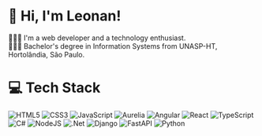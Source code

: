 <!-- Level 3: Add custom code -->

# 👋 Hi, I'm Leonan!
👩🏻‍💻 I'm a web developer and a technology enthusiast.<br/>
👩🏻‍🎓 Bachelor's degree in Information Systems from UNASP-HT, Hortolândia, São Paulo.<br/>


<!-- GitHub stats from https://github.com/anuraghazra/github-readme-stats -->
<!-- ![leonanm's Stats](https://github-readme-stats.vercel.app/api?username=leonanm&theme=dark&show_icons=true&hide_border=true&count_private=true)<br/>
![leonanm's Streak](https://github-readme-streak-stats.herokuapp.com/?user=leonanm&theme=dark&hide_border=true)<br/>
![leonanm's Top Languages](https://github-readme-stats.vercel.app/api/top-langs/?username=leonanm&theme=dark&show_icons=true&hide_border=true&layout=compact)<br/>-->

# 💻 Tech Stack
<!-- Badges from https://github.com/Ileriayo/markdown-badges -->
![HTML5](https://img.shields.io/badge/html5-%23E34F26.svg?style=for-the-badge&logo=html5&logoColor=white)
![CSS3](https://img.shields.io/badge/css3-%231572B6.svg?style=for-the-badge&logo=css3&logoColor=white)
![JavaScript](https://img.shields.io/badge/javascript-%23323330.svg?style=for-the-badge&logo=javascript&logoColor=%23F7DF1E)
![Aurelia](https://img.shields.io/badge/aurelia-%23ED2B88.svg?style=for-the-badge&logo=aurelia&logoColor=fff)
![Angular](https://img.shields.io/badge/angular-%23DD0031.svg?style=for-the-badge&logo=angular&logoColor=white)
![React](https://img.shields.io/badge/react-%2320232a.svg?style=for-the-badge&logo=react&logoColor=%2361DAFB)
![TypeScript](https://img.shields.io/badge/typescript-%23007ACC.svg?style=for-the-badge&logo=typescript&logoColor=white)
![C#](https://img.shields.io/badge/c%23-%23239120.svg?style=for-the-badge&logo=csharp&logoColor=white)
![NodeJS](https://img.shields.io/badge/node.js-6DA55F?style=for-the-badge&logo=node.js&logoColor=white)
![.Net](https://img.shields.io/badge/.NET-5C2D91?style=for-the-badge&logo=.net&logoColor=white)
![Django](https://img.shields.io/badge/django-%23092E20.svg?style=for-the-badge&logo=django&logoColor=white)
![FastAPI](https://img.shields.io/badge/FastAPI-005571?style=for-the-badge&logo=fastapi)
![Python](https://img.shields.io/badge/python-3670A0?style=for-the-badge&logo=python&logoColor=ffdd54)
